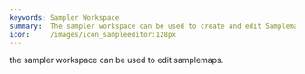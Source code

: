 ```yaml
---
keywords: Sampler Workspace
summary:  The sampler workspace can be used to create and edit Samplemaps.
icon:     /images/icon_sampleeditor:128px
---
```



the sampler workspace can be used to edit samplemaps.
